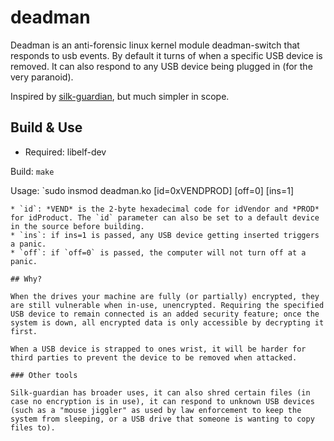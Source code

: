# deadman
Deadman is an anti-forensic linux kernel module deadman-switch that responds to usb events. By default it turns of when a specific USB device is removed. It can also respond to any USB device being plugged in (for the very paranoid).

Inspired by [silk-guardian](https://github.com/pepa65/silk-guardian.git), but much simpler in scope.

## Build & Use

* Required: libelf-dev

Build: `make`

Usage: `sudo insmod deadman.ko [id=0xVENDPROD] [off=0] [ins=1]
```
* `id`: *VEND* is the 2-byte hexadecimal code for idVendor and *PROD* for idProduct. The `id` parameter can also be set to a default device in the source before building.
* `ins`: if ins=1 is passed, any USB device getting inserted triggers a panic.
* `off`: if `off=0` is passed, the computer will not turn off at a panic.

## Why?

When the drives your machine are fully (or partially) encrypted, they are still vulnerable when in-use, unencrypted. Requiring the specified USB device to remain connected is an added security feature; once the system is down, all encrypted data is only accessible by decrypting it first.

When a USB device is strapped to ones wrist, it will be harder for third parties to prevent the device to be removed when attacked.

### Other tools

Silk-guardian has broader uses, it can also shred certain files (in case no encryption is in use), it can respond to unknown USB devices (such as a "mouse jiggler" as used by law enforcement to keep the system from sleeping, or a USB drive that someone is wanting to copy files to).
